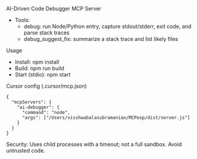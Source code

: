 AI-Driven Code Debugger MCP Server

- Tools:
  - debug: run Node/Python entry, capture stdout/stderr, exit code, and parse stack traces
  - debug_suggest_fix: summarize a stack trace and list likely files

Usage
- Install: npm install
- Build: npm run build
- Start (stdio): npm start

Cursor config (.cursor/mcp.json)
```
{
  "mcpServers": {
    "ai-debugger": {
      "command": "node",
      "args": ["/Users/visshwabalasubramanian/MCPexp/dist/server.js"]
    }
  }
}
```

Security: Uses child processes with a timeout; not a full sandbox. Avoid untrusted code.


